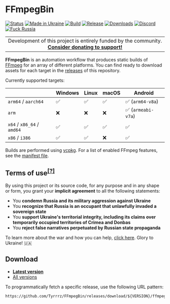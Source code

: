 # FFmpegBin

[![Status](https://img.shields.io/badge/status-maintenance-ffd700.svg)](https://github.com/Tyrrrz/.github/blob/master/docs/project-status.md)
[![Made in Ukraine](https://img.shields.io/badge/made_in-ukraine-ffd700.svg?labelColor=0057b7)](https://tyrrrz.me/ukraine)
[![Build](https://img.shields.io/github/actions/workflow/status/Tyrrrz/FFmpegBin/main.yml?branch=master)](https://github.com/Tyrrrz/FFmpegBin/actions)
[![Release](https://img.shields.io/github/release/Tyrrrz/FFmpegBin.svg)](https://github.com/Tyrrrz/FFmpegBin/releases)
[![Downloads](https://img.shields.io/github/downloads/Tyrrrz/FFmpegBin/total.svg)](https://github.com/Tyrrrz/FFmpegBin/releases)
[![Discord](https://img.shields.io/discord/869237470565392384?label=discord)](https://discord.gg/2SUWKFnHSm)
[![Fuck Russia](https://img.shields.io/badge/fuck-russia-e4181c.svg?labelColor=000000)](https://twitter.com/tyrrrz/status/1495972128977571848)

<table>
    <tr>
        <td width="99999" align="center">Development of this project is entirely funded by the community. <b><a href="https://tyrrrz.me/donate">Consider donating to support!</a></b></td>
    </tr>
</table>

**FFmpegBin** is an automation workflow that produces static builds of [FFmpeg](https://ffmpeg.org) for an array of different platforms.
You can find ready to download assets for each target in the [releases](https://github.com/Tyrrrz/FFmpegBin/releases) of this repository.

Currently supported targets:

|                            | Windows | Linux | macOS | Android            |
| -------------------------- | ------- | ----- | ----- | ------------------ |
| `arm64` / `aarch64`        | ✅      | ✅    | ✅    | ✅ (`arm64-v8a`)   |
| `arm`                      | ❌      | ❌    | ❌    | ✅ (`armeabi-v7a`) |
| `x64` / `x86_64` / `amd64` | ✅      | ✅    | ✅    | ✅                 |
| `x86` / `i386`             | ✅      | ✅    | ❌    | ✅                 |

Builds are performed using [vcpkg](https://github.com/microsoft/vcpkg).
For a list of enabled FFmpeg features, see the [manifest file](vcpkg.json).

## Terms of use<sup>[[?]](https://github.com/Tyrrrz/.github/blob/master/docs/why-so-political.md)</sup>

By using this project or its source code, for any purpose and in any shape or form, you grant your **implicit agreement** to all the following statements:

- You **condemn Russia and its military aggression against Ukraine**
- You **recognize that Russia is an occupant that unlawfully invaded a sovereign state**
- You **support Ukraine's territorial integrity, including its claims over temporarily occupied territories of Crimea and Donbas**
- You **reject false narratives perpetuated by Russian state propaganda**

To learn more about the war and how you can help, [click here](https://tyrrrz.me/ukraine). Glory to Ukraine! 🇺🇦

## Download

- **[Latest version](https://github.com/Tyrrrz/FFmpegBin/releases/latest)**
- [All versions](https://github.com/Tyrrrz/FFmpegBin/releases)

To programmatically fetch a specific release, use the following URL pattern:

```
https://github.com/Tyrrrz/FFmpegBin/releases/download/${VERSION}/ffmpeg-${OS}-${ARCH}.zip
```
